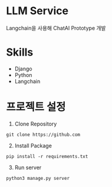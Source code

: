 # LLM Service
Langchain을 사용해 ChatAI Prototype 개발


# Skills
- Django
- Python
- Langchain


# 프로젝트 설정
1. Clone Repository
```
git clone https://github.com
```
2. Install Package
```
pip install -r requirements.txt
```
3. Run server
```
python3 manage.py server
```

